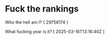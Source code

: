# Fuck the rankings

Who the hell am I?
{ 29756174 }

What fucking year is it?
[ 2025-03-16T13:16:40Z ]
